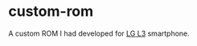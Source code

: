 # custom-rom
A custom ROM I had developed for [LG L3](http://www.gsmarena.com/lg_optimus_l3_e405-4835.php) smartphone.
